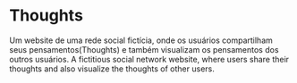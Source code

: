 # Thoughts
Um website de uma rede social fictícia, onde os usuários compartilham seus pensamentos(Thoughts) e também visualizam os pensamentos dos outros usuários. A fictitious social network website, where users share their thoughts and also visualize the thoughts of other users.
